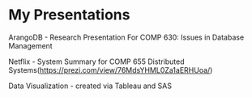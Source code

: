 # My Presentations

ArangoDB - Research Presentation For COMP 630: Issues in Database Management

Netflix - System Summary for COMP 655 Distributed Systems(https://prezi.com/view/76MdsYHML0Za1aERHUoa/)

Data Visualization - created via Tableau and SAS
